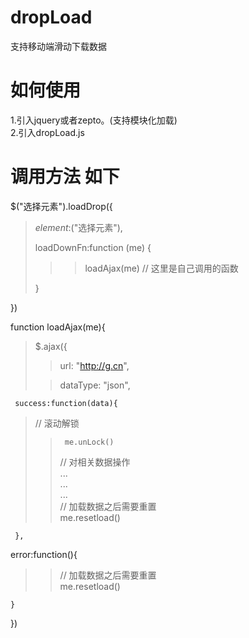 # dropLoad
支持移动端滑动下载数据

# 如何使用
1.引入jquery或者zepto。(支持模块化加载)  
2.引入dropLoad.js  
 
# 调用方法 如下  
  $("选择元素").loadDrop({  
   >  $element:$("选择元素"), 
   > 
   >  loadDownFn:function (me) {  
   >>>    loadAjax(me) // 这里是自己调用的函数  
   >
   > } 
   > 
   })  
  
  function loadAjax(me){  
   >  $.ajax({  
   >>    url: "http://g.cn", 
   > 
   >>    dataType: "json",
   >
     success:function(data){  
   >    // 滚动解锁  
   >>	   me.unLock()  
   >>    // 对相关数据操作  
   >> 	  ...   
   >>    ...   
   >>    ...  
   >> 	  // 加载数据之后需要重置  
   >>	   me.resetload() 
   > 
   	 },  
   
   error:function(){  
>
   >>    // 加载数据之后需要重置  
   >>    me.resetload() 
   >  
    }  
  })  
